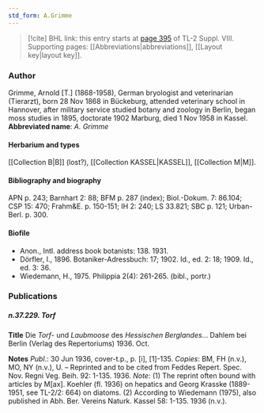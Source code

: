 ```yaml
---
std_form: A.Grimme
---
```


> [!cite] BHL link: this entry starts at [page 395](https://www.biodiversitylibrary.org/page/33258873) of TL-2 Suppl. VIII.
> Supporting pages: [[Abbreviations|abbreviations]], [[Layout key|layout key]].

### Author

Grimme, Arnold \[T.\] (1868-1958), German bryologist and veterinarian (Tierarzt), born 28 Nov 1868 in Bückeburg, attended veterinary school in Hannover, after military service studied botany and zoology in Berlin, began moss studies in 1895, doctorate 1902 Marburg, died 1 Nov 1958 in Kassel. 
**Abbreviated name**: *A. Grimme*

#### Herbarium and types

[[Collection B|B]] (lost?), [[Collection KASSEL|KASSEL]], [[Collection M|M]].

#### Bibliography and biography

APN p. 243; Barnhart 2: 88; BFM p. 287 (index); Biol.-Dokum. 7: 86.104; CSP 15: 470; Frahm&E. p. 150-151; IH 2: 240; LS 33.821; SBC p. 121; Urban-Berl. p. 300.

#### Biofile

- Anon., Intl. address book botanists: 138. 1931.
- Dörfler, I., 1896. Botaniker-Adressbuch: 17; 1902. Id., ed. 2: 18; 1909. Id., ed. 3: 36.
- Wiedemann, H., 1975. Philippia 2(4): 261-265. (bibl., portr.)

### Publications

##### n.37.229. Torf

**Title**
Die *Torf*- und *Laubmoose* des *Hessischen Berglandes*... Dahlem bei Berlin (Verlag des Repertoriums) 1936. Oct.

**Notes**
*Publ*.: 30 Jun 1936, cover-t.p., p. \[i\], \[1\]-135. *Copies*: BM, FH (n.v.), MO, NY (n.v.), U. – Reprinted and to be cited from Feddes Repert. Spec. Nov. Regni Veg. Beih. 92: 1-135. 1936.
*Note*: (1) The reprint often bound with articles by M\[ax\]. Koehler (fl. 1936) on hepatics and Georg Krasske (1889-1951, see TL-2/2: 664) on diatoms. (2) According to Wiedemann (1975), also published in Abh. Ber. Vereins Naturk. Kassel 58: 1-135. 1936 (n.v.).

